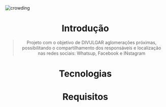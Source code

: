 <img alt="crowding" src="https://i.ytimg.com/vi/QsBT5EQt348/maxresdefault.jpg" />

<h1 align="center">Introdução</h1>
<blockquote align="center">Projeto com o objetivo de DIVULGAR aglomerações próximas, possibilitando o compartilhamento dos responsáveis e localização nas redes sociais: Whatsup, Facebook e INstagram</blockquote>
<h1 align="center">Tecnologias</h1>
<h1 align="center">Requisitos</h1>



